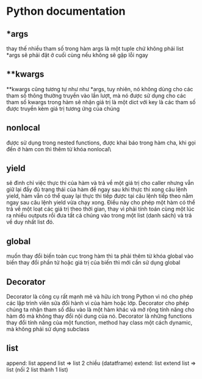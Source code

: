 # Python documentation

## *args

thay thế nhiều tham số trong hàm
args là một tuple chứ không phải list
*args sẽ phải đặt ở cuối cùng nếu không sẽ gặp lỗi ngay

## **kwargs

**kwargs cũng tương tự như như *args, tuy nhiên, nó không dùng cho các tham số thông thường truyền vào lần lượt, mà nó được sử dụng cho các tham số
kwargs trong hàm sẽ nhận giá trị là một dict với key là các tham số được truyền kèm giá trị tương ứng của chúng

## nonlocal

được sử dụng trong nested functions, được khai báo trong hàm cha, khi gọi đến ở hàm con thì thêm từ khóa nonlocal\

## yield

sẽ đình chỉ việc thực thi của hàm và trả về một giá trị cho caller nhưng vẫn giữ lại đầy đủ trạng thái của hàm để ngay sau khi thực thi xong câu lệnh yield, hàm vẫn có thể quay lại thực thi tiếp được tại câu lệnh tiếp theo nằm ngay sau câu lệnh yield vừa chạy xong. Điều này cho phép một hàm có thể trả về một loạt các giá trị theo thời gian, thay vì phải tính toán cùng một lúc ra nhiều outputs rồi đưa tất cả chúng vào trong một list (danh sách) và trả về duy nhất list đó.

## global

muốn thay đổi biến toàn cục trong hàm thì ta phải thêm từ khóa global vào biến
thay đổi phần tử hoặc giá trị của biến thì mới cần sử dụng global

## Decorator

Decorator là công cụ rất mạnh mẽ và hữu ích trong Python vì nó cho phép các lập trình viên sửa đổi hành vi của hàm hoặc lớp. Decorator cho phép chúng ta nhận tham số đầu vào là một hàm khác và mở rộng tính năng cho hàm đó mà không thay đổi nội dung của nó.
Decorator là những functions thay đổi tính năng của một function, method hay class một cách dynamic, mà không phải sử dụng subclass

## list

append: list append list => list 2 chiều (datatframe)
extend: list extend list => list (nối 2 list thành 1 list)
